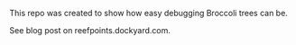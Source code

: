 This repo was created to show how easy debugging Broccoli trees can be.

See blog post on reefpoints.dockyard.com.

